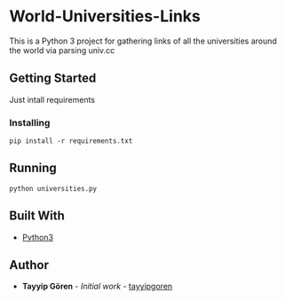 # World-Universities-Links

This is a Python 3 project for gathering links of all the universities around the world via parsing univ.cc

## Getting Started

Just intall requirements

### Installing

```
pip install -r requirements.txt
```

## Running
```
python universities.py
```


## Built With

* [Python3](https://www.python.org/download/releases/3.0/)

## Author

* **Tayyip Gören** - *Initial work* - [tayyipgoren](https://github.com/tayyipgoren)

